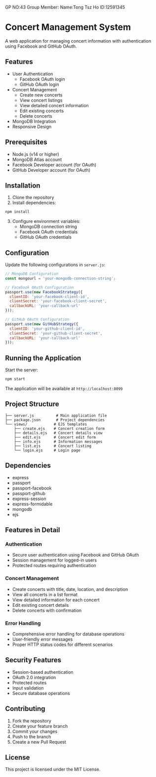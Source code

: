 GP NO:43
Group Member:
Name:Tong Tsz Ho
ID:12591345
# Concert Management System

A web application for managing concert information with authentication using Facebook and GitHub OAuth.

## Features

- User Authentication
  - Facebook OAuth login
  - GitHub OAuth login
- Concert Management
  - Create new concerts
  - View concert listings
  - View detailed concert information
  - Edit existing concerts
  - Delete concerts
- MongoDB Integration
- Responsive Design

## Prerequisites

- Node.js (v14 or higher)
- MongoDB Atlas account
- Facebook Developer account (for OAuth)
- GitHub Developer account (for OAuth)

## Installation

1. Clone the repository
2. Install dependencies:
```bash
npm install
```

3. Configure environment variables:
   - MongoDB connection string
   - Facebook OAuth credentials
   - GitHub OAuth credentials

## Configuration

Update the following configurations in `server.js`:

```javascript
// MongoDB Configuration
const mongourl = 'your-mongodb-connection-string';

// Facebook OAuth Configuration
passport.use(new FacebookStrategy({
  clientID: 'your-facebook-client-id',
  clientSecret: 'your-facebook-client-secret',
  callbackURL: 'your-callback-url'
}));

// GitHub OAuth Configuration
passport.use(new GitHubStrategy({
  clientID: 'your-github-client-id',
  clientSecret: 'your-github-client-secret',
  callbackURL: 'your-callback-url'
}));
```

## Running the Application

Start the server:
```bash
npm start
```

The application will be available at `http://localhost:8099`

## Project Structure

```
├── server.js          # Main application file
├── package.json       # Project dependencies
└── views/            # EJS templates
    ├── create.ejs    # Concert creation form
    ├── details.ejs   # Concert details view
    ├── edit.ejs      # Concert edit form
    ├── info.ejs      # Information messages
    ├── list.ejs      # Concert listing
    └── login.ejs     # Login page
```

## Dependencies

- express
- passport
- passport-facebook
- passport-github
- express-session
- express-formidable
- mongodb
- ejs

## Features in Detail

### Authentication
- Secure user authentication using Facebook and GitHub OAuth
- Session management for logged-in users
- Protected routes requiring authentication

### Concert Management
- Create concerts with title, date, location, and description
- View all concerts in a list format
- View detailed information for each concert
- Edit existing concert details
- Delete concerts with confirmation

### Error Handling
- Comprehensive error handling for database operations
- User-friendly error messages
- Proper HTTP status codes for different scenarios

## Security Features

- Session-based authentication
- OAuth 2.0 integration
- Protected routes
- Input validation
- Secure database operations

## Contributing

1. Fork the repository
2. Create your feature branch
3. Commit your changes
4. Push to the branch
5. Create a new Pull Request

## License

This project is licensed under the MIT License.

